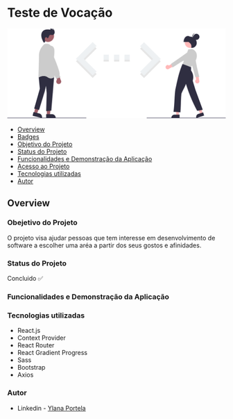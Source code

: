 # Teste de Vocação


![](./src/assets/code-image.svg)


* [Overview](#overview)
* [Badges](#badges)
* [Objetivo do Projeto](#obejetivo-do-projeto)
* [Status do Projeto](#status-do-projeto)
* [Funcionalidades e Demonstração da Aplicação](#funcionalidades-e-demonstração-da-aplicação)
* [Acesso ao Projeto](#acesso-ao-projeto)
* [Tecnologias utilizadas](#tecnologias-utilizadas)
* [Autor](#autor)

## Overview

### Obejetivo do Projeto

O projeto visa ajudar pessoas que tem interesse em desenvolvimento de software a escolher uma aréa a partir dos seus gostos e afinidades.

### Status do Projeto 
Concluido ✅

### Funcionalidades e Demonstração da Aplicação
### Tecnologias utilizadas

* React.js
* Context Provider
* React Router
* React Gradient Progress
* Sass
* Bootstrap
* Axios

### Autor


 - Linkedin - [Ylana Portela](https://www.linkedin.com/in/ylana-portela/)

